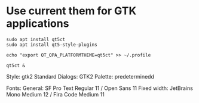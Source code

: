 # Use current them for GTK applications

    sudo apt install qt5ct
    sudo apt install qt5-style-plugins
    
    echo "export QT_QPA_PLATFORMTHEME=qt5ct" >> ~/.profile

    qt5ct &

Style: gtk2
Standard Dialogs: GTK2
Palette: predeterminedd

Fonts:
General: SF Pro Text Regular 11 / Open Sans 11
Fixed width: JetBrains Mono Medium 12 / Fira Code Medium 11








